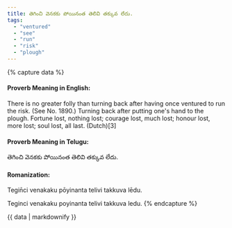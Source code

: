 ```yaml
---
title: తెగించి వెనకకు పోయినంత తెలివి తక్కువ లేదు.
tags:
  - "ventured"
  - "see"
  - "run"
  - "risk"
  - "plough"
---
```


{% capture data %}
#### Proverb Meaning in English:
There is no greater folly than turning back after having once ventured to run the risk.
(See No. 1890.)
Turning back after putting one's hand to the plough.
Fortune lost, nothing lost; courage lost, much lost; honour lost, more lost; soul lost, all last. (Dutch)[3]

#### Proverb Meaning in Telugu:
తెగించి వెనకకు పోయినంత తెలివి తక్కువ లేదు.

#### Romanization:
Tegin̄ci venakaku pōyinanta telivi takkuva lēdu.

Teginci venakaku poyinanta telivi takkuva ledu.
{% endcapture %}

{{ data | markdownify }}

